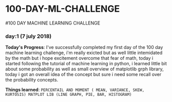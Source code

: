 # 100-DAY-ML-CHALLENGE
#100 DAY MACHINE LEARNING CHALLENGE 

### day:1 (7 july 2018)
  
 
 **Today's Progress**: I've successfully completed my first day of the 100 day machine learning challenge, i'm really exicted but as well  little intemidated by the math but i hope excitement overcome that fear of math, today i started following the tutorial of machine learning in python, i learned little bit about some probability as well as small overview of matplotlib grph library, today i got an overall idea of the concept but sure i need some recall over the probability concepts. 

 **Things learned**: 
                      ```
                      PERCENTAIL AND MOMENT ( MEAN, VARIANCE, SKEW, KURTOSIS)
                      MATPLOT LIB (LINE GRAPH, PIE, BAR, HISTOGRAM)
                      ```
